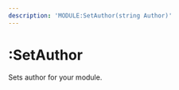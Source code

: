 ```yaml
---
description: 'MODULE:SetAuthor(string Author)'
---
```


# :SetAuthor

Sets author for your module.


